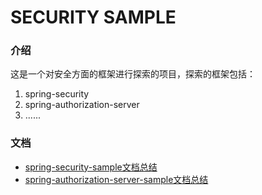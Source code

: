 # SECURITY SAMPLE

### 介绍

这是一个对安全方面的框架进行探索的项目，探索的框架包括：

1. spring-security
2. spring-authorization-server
3. ......

### 文档

- [spring-security-sample文档总结](./doc/spring-security-sample/readme.md)
- [spring-authorization-server-sample文档总结](./doc/spring-authorization-server-sample/readme.md)